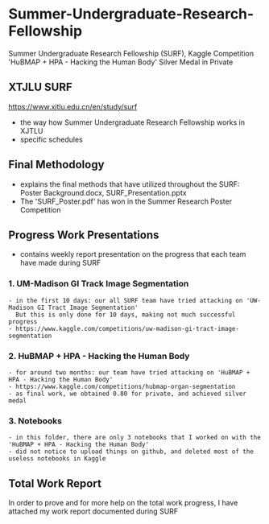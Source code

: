 # Summer-Undergraduate-Research-Fellowship
Summer Undergraduate Research Fellowship (SURF), Kaggle Competition 'HuBMAP + HPA - Hacking the Human Body' Silver Medal in Private

## XTJLU SURF
https://www.xjtlu.edu.cn/en/study/surf
- the way how Summer Undergraduate Research Fellowship works in XJTLU
- specific schedules

## Final Methodology
- explains the final methods that have utilized throughout the SURF: Poster Background.docx, SURF_Presentation.pptx
- The 'SURF_Poster.pdf' has won in the Summer Research Poster Competition

## Progress Work Presentations
- contains weekly report presentation on the progress that each team have made during SURF
### 1. UM-Madison GI Track Image Segmentation
    - in the first 10 days: our all SURF team have tried attacking on 'UW-Madison GI Tract Image Segmentation'
      But this is only done for 10 days, making not much successful progress
    - https://www.kaggle.com/competitions/uw-madison-gi-tract-image-segmentation
### 2. HuBMAP + HPA - Hacking the Human Body
    - for around two months: our team have tried attacking on 'HuBMAP + HPA - Hacking the Human Body'
    - https://www.kaggle.com/competitions/hubmap-organ-segmentation
    - as final work, we obtained 0.80 for private, and achieved silver medal
### 3. Notebooks
    - in this folder, there are only 3 notebooks that I worked on with the 'HuBMAP + HPA - Hacking the Human Body'
    - did not notice to upload things on github, and deleted most of the useless notebooks in Kaggle

## Total Work Report
In order to prove and for more help on the total work progress, I have attached my work report documented during SURF
